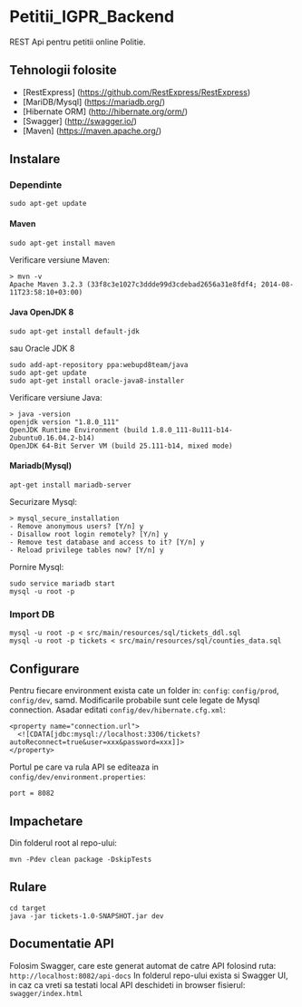# Petitii_IGPR_Backend
REST Api pentru petitii online Politie.

## Tehnologii folosite
- [RestExpress] (https://github.com/RestExpress/RestExpress)
- [MariDB/Mysql] (https://mariadb.org/)
- [Hibernate ORM] (http://hibernate.org/orm/)
- [Swagger] (http://swagger.io/)
- [Maven] (https://maven.apache.org/)

## Instalare

### Dependinte
```
sudo apt-get update
```
#### Maven
```
sudo apt-get install maven
```
Verificare versiune Maven:
```
> mvn -v
Apache Maven 3.2.3 (33f8c3e1027c3ddde99d3cdebad2656a31e8fdf4; 2014-08-11T23:58:10+03:00)
```

#### Java OpenJDK 8
```
sudo apt-get install default-jdk
```
sau Oracle JDK 8

```
sudo add-apt-repository ppa:webupd8team/java
sudo apt-get update
sudo apt-get install oracle-java8-installer
```
Verificare versiune Java:
```
> java -version
openjdk version "1.8.0_111"
OpenJDK Runtime Environment (build 1.8.0_111-8u111-b14-2ubuntu0.16.04.2-b14)
OpenJDK 64-Bit Server VM (build 25.111-b14, mixed mode)

```

#### Mariadb(Mysql)
```
apt-get install mariadb-server
```
Securizare Mysql:
```
> mysql_secure_installation
- Remove anonymous users? [Y/n] y
- Disallow root login remotely? [Y/n] y
- Remove test database and access to it? [Y/n] y
- Reload privilege tables now? [Y/n] y
```
Pornire Mysql:
```
sudo service mariadb start
mysql -u root -p
```

### Import DB
```
mysql -u root -p < src/main/resources/sql/tickets_ddl.sql
mysql -u root -p tickets < src/main/resources/sql/counties_data.sql
```

## Configurare
Pentru fiecare environment exista cate un folder in: `config`: `config/prod`, `config/dev`, samd.
Modificarile probabile sunt cele legate de Mysql connection. Asadar editati `config/dev/hibernate.cfg.xml`:
```
<property name="connection.url">
  <![CDATA[jdbc:mysql://localhost:3306/tickets?autoReconnect=true&user=xxx&password=xxx]]>
</property>
```
Portul pe care va rula API se editeaza in `config/dev/environment.properties`:
```
port = 8082
```

## Impachetare
Din folderul root al repo-ului:
```
mvn -Pdev clean package -DskipTests
```

## Rulare
```
cd target
java -jar tickets-1.0-SNAPSHOT.jar dev
```


## Documentatie API
Folosim Swagger, care este generat automat de catre API folosind ruta: `http://localhost:8082/api-docs`
In folderul repo-ului exista si Swagger UI, in caz ca vreti sa testati local API deschideti in browser fisierul: `swagger/index.html`